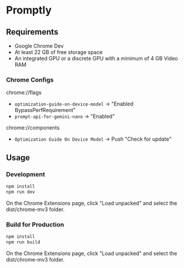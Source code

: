 # Promptly

## Requirements

* Google Chrome Dev
* At least 22 GB of free storage space
* An integrated GPU or a discrete GPU with a minimum of 4 GB Video RAM


### Chrome Configs

chrome://flags

* `optimization-guide-on-device-model` -> "Enabled BypassPerfRequirement"
* `prompt-api-for-gemini-nano` -> "Enabled"

chrome://components

* `Optimization Guide On Device Model` -> Push "Check for update"


## Usage

### Development

```sh
npm install
npm run dev
```

On the Chrome Extensions page, click "Load unpacked" and select the dist/chrome-mv3 folder.


### Build for Production

```sh
npm install
npm run build
```

On the Chrome Extensions page, click "Load unpacked" and select the dist/chrome-mv3 folder.
